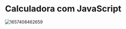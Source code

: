 # Calculadora com JavaScript


![1657408462659](https://user-images.githubusercontent.com/84602895/178125478-af1ea9ea-b4d2-4691-beaa-6606924eddb9.png)
